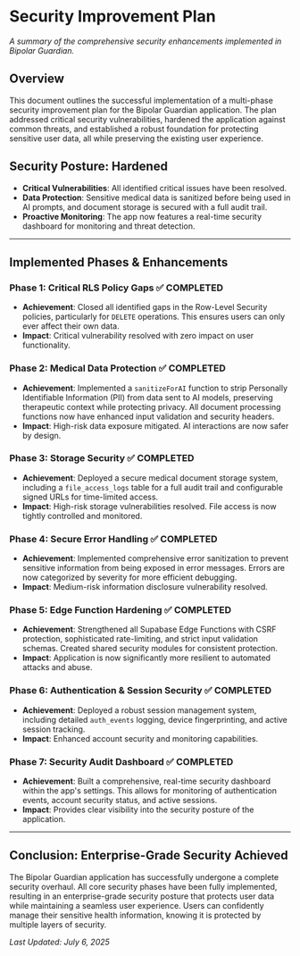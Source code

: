 # Security Improvement Plan

*A summary of the comprehensive security enhancements implemented in Bipolar Guardian.*

## Overview

This document outlines the successful implementation of a multi-phase security improvement plan for the Bipolar Guardian application. The plan addressed critical security vulnerabilities, hardened the application against common threats, and established a robust foundation for protecting sensitive user data, all while preserving the existing user experience.

## Security Posture: **Hardened**

- **Critical Vulnerabilities**: All identified critical issues have been resolved.
- **Data Protection**: Sensitive medical data is sanitized before being used in AI prompts, and document storage is secured with a full audit trail.
- **Proactive Monitoring**: The app now features a real-time security dashboard for monitoring and threat detection.

---

## Implemented Phases & Enhancements

### Phase 1: Critical RLS Policy Gaps ✅ **COMPLETED**
- **Achievement**: Closed all identified gaps in the Row-Level Security policies, particularly for `DELETE` operations. This ensures users can only ever affect their own data.
- **Impact**: Critical vulnerability resolved with zero impact on user functionality.

### Phase 2: Medical Data Protection ✅ **COMPLETED**
- **Achievement**: Implemented a `sanitizeForAI` function to strip Personally Identifiable Information (PII) from data sent to AI models, preserving therapeutic context while protecting privacy. All document processing functions now have enhanced input validation and security headers.
- **Impact**: High-risk data exposure mitigated. AI interactions are now safer by design.

### Phase 3: Storage Security ✅ **COMPLETED**
- **Achievement**: Deployed a secure medical document storage system, including a `file_access_logs` table for a full audit trail and configurable signed URLs for time-limited access.
- **Impact**: High-risk storage vulnerabilities resolved. File access is now tightly controlled and monitored.

### Phase 4: Secure Error Handling ✅ **COMPLETED**
- **Achievement**: Implemented comprehensive error sanitization to prevent sensitive information from being exposed in error messages. Errors are now categorized by severity for more efficient debugging.
- **Impact**: Medium-risk information disclosure vulnerability resolved.

### Phase 5: Edge Function Hardening ✅ **COMPLETED**
- **Achievement**: Strengthened all Supabase Edge Functions with CSRF protection, sophisticated rate-limiting, and strict input validation schemas. Created shared security modules for consistent protection.
- **Impact**: Application is now significantly more resilient to automated attacks and abuse.

### Phase 6: Authentication & Session Security ✅ **COMPLETED**
- **Achievement**: Deployed a robust session management system, including detailed `auth_events` logging, device fingerprinting, and active session tracking.
- **Impact**: Enhanced account security and monitoring capabilities.

### Phase 7: Security Audit Dashboard ✅ **COMPLETED**
- **Achievement**: Built a comprehensive, real-time security dashboard within the app's settings. This allows for monitoring of authentication events, account security status, and active sessions.
- **Impact**: Provides clear visibility into the security posture of the application.

---

## Conclusion: **Enterprise-Grade Security Achieved**

The Bipolar Guardian application has successfully undergone a complete security overhaul. All core security phases have been fully implemented, resulting in an enterprise-grade security posture that protects user data while maintaining a seamless user experience. Users can confidently manage their sensitive health information, knowing it is protected by multiple layers of security.

*Last Updated: July 6, 2025*